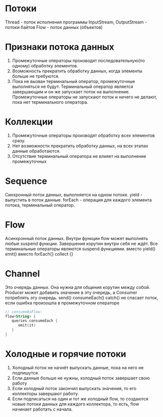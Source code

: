 # Потоки
Thread - поток исполнения программы
InputStream, OutputStream - потоки байтов
Flow - поток данных (объектов)

# Признаки потока данных
1) Промежуточные операторы производят последовательную(по одному) обработку элементов.
2) Возможность прекратить обработку данных, когда элементы больше не требуются.
3) Пока не вызван терминальный оператор, промежуточные выполняться не будут.
   Терминальный оператор является завершающим и он же запускает поток на выполнение.
   Промежуточные операторы не запускают поток и ничего не делают, пока нет терминального оператора.

# Коллекции
1) Промежуточные операторы производят обработку всех элементов сразу.
2) Нет возможности прекратить обработку данных, на всех этапах данные обработаются.
3) Отсутствие терминальный оператора не влияет на выполнение промежуточных

# Sequence
Синхронный поток данных, выполняется на одном потоке.
yield - выпустить в поток данные.
forEach - операция для каждого элемента потока, терминальный оператор.

# Flow
Асинхронный поток данных.
Внутри функции flow может выполнять любые suspend функции. Завершения корутин внутри себя не ждёт.
Все терминальные операторы являются suspend функциями.
вместо yield() emit()
вместо forEach{} collect {}

# Channel
Это очередь данных. Она нужна для общения корутин между собой.
Producer может добавить значение в эту очередь, а Consumer потреблять эту очередь.
send()
consumeEach()
catch() не спасает поток, если ошибка произошла в промежуточном операторе

```kotlin
// consumeAsFlow:
flow<String> {
   queries.consumeEach {
      emit(it)
   }
}
```

# Холодные и горячие потоки
1) Холодный поток не начнёт выпускать данные, пока на него не подпишутся.
2) Если данные больше не нужны, холодный поток завершает свою работу
3) Если холодный поток закончил выпускать значения, то его коллекторы завершают работу.
4) Если подписаться на один и тот же холодный flow, то создаются новые потоки данных для каждого коллектора, то есть,
   flow начинает работать с начала.


